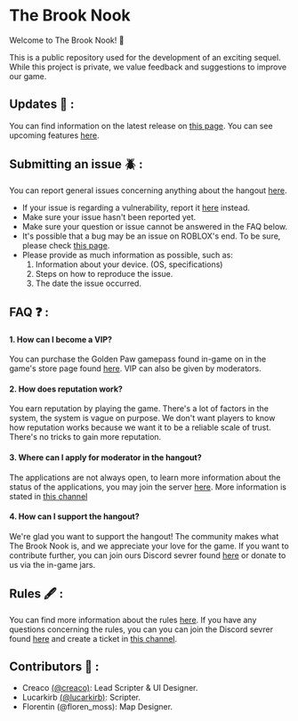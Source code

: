 # The Brook Nook

Welcome to The Brook Nook! 🌴

This is a public repository used for the development of an exciting sequel. While this project is private, we value feedback and suggestions to improve our game.

## Updates 🎲 :
You can find information on the latest release on [this page](https://github.com/CreacOwo/The-Brook-Nook/releases). You can see upcoming features [here](https://github.com/CreacOwo/The-Brook-Nook/wiki).

## Submitting an issue 🪲 :
You can report general issues concerning anything about the hangout [here](https://github.com/CreacOwo/The-Brook-Nook/issues).
- If your issue is regarding a vulnerability, report it [here](https://github.com/CreacOwo/The-Brook-Nook/security/advisories) instead.
- Make sure your issue hasn't been reported yet.
- Make sure your question or issue cannot be answered in the FAQ below.
- It's possible that a bug may be an issue on ROBLOX's end. To be sure, please check [this page](https://devforum.roblox.com/c/bug-reports/10).
- Please provide as much information as possible, such as:
  1. Information about your device. (OS, specifications)
  2. Steps on how to reproduce the issue.
  3. The date the issue occurred.

## FAQ ❓ :
#### 1. How can I become a VIP?
You can purchase the Golden Paw gamepass found in-game on in the game's store page found [here](https://www.roblox.com/game-pass/4707597/VIP). VIP can also be given by moderators.

#### 2. How does reputation work?
You earn reputation by playing the game. There's a lot of factors in the system, the system is vague on purpose. We don't want players to know how reputation works because we want it to be a reliable scale of trust. There's no tricks to gain more reputation.

#### 3. Where can I apply for moderator in the hangout?
The applications are not always open, to learn more information about the status of the applications, you may join the server [here](https://discord.gg/furryfandom). More information is stated in [this channel](https://discord.com/channels/718167064883232779/802998375007780864)

#### 4. How can I support the hangout?
We're glad you want to support the hangout! The community makes what The Brook Nook is, and we appreciate your love for the game. If you want to contribute further, you can join ours Discord sevrer found [here](https://discord.gg/furryfandom) or donate to us via the in-game jars.

## Rules 🖋️ :
You can find more information about the rules [here](https://github.com/CreacOwo/The-Brook-Nook/blob/main/RULES.md). If you have any questions concerning the rules, you can you can join the Discord sevrer found [here](https://discord.gg/furryfandom) and create a ticket in [this channel](https://discord.com/channels/718167064883232779/802998375007780864). 

## Contributors 🔨 : 
- Creaco [(@creaco)](https://github.com/CreacOwo): Lead Scripter & UI Designer.
- Lucarkirb [(@lucarkirb)](https://github.com/Lucarkirb): Scripter.
- Florentin (@floren_moss): Map Designer.
